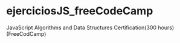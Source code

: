 # ejerciciosJS_freeCodeCamp
 JavaScript Algorithms and Data Structures Certification(300 hours) (FreeCodCamp)
